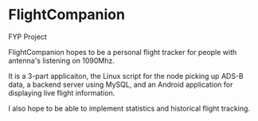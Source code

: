 # FlightCompanion

FYP Project

FlightCompanion hopes to be a personal flight tracker for people with antenna's listening on 1090Mhz.

It is a 3-part applicaiton, the Linux script for the node picking up ADS-B data, a backend server using MySQL, and an Android application for displaying live flight information.

I also hope to be able to implement statistics and historical flight tracking.

